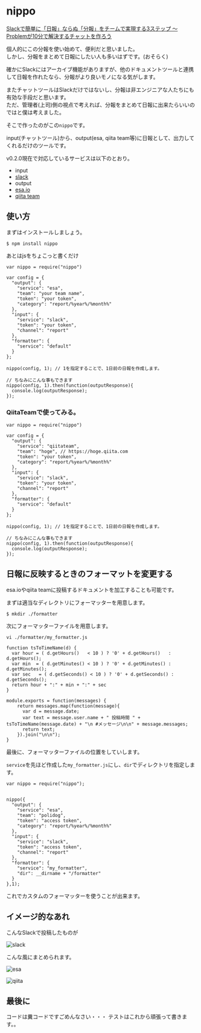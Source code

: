 nippo
===


[Slackで簡単に「日報」ならぬ「分報」をチームで実現する3ステップ 〜 Problemが10分で解決するチャットを作ろう](http://c16e.com/1511101558/)  

個人的にこの分報を使い始めて、便利だと思いました。  
しかし、分報をまとめて日報にしたい人も多いはずです。(おそらく)  

確かにSlackにはアーカイブ機能がありますが、他のドキュメントツールと連携して日報を作れたなら、分報がより良いモノになる気がします。  

またチャットツールはSlackだけではないし、分報は非エンジニアな人たちにも有効な手段だと思います。  
ただ、管理者(上司)側の視点で考えれば、分報をまとめて日報に出来たらいいのではと僕は考えました。  

そこで作ったのがこの`nippo`です。

input(チャットツール)から、output(esa, qiita team等)に日報として、出力してくれるだけのツールです。

v0.2.0現在で対応しているサービスは以下のとおり。

- input
 - [slack](https://slack.com/)
- output
 - [esa.io](https://esa.io/)
 - [qiita team](https://teams.qiita.com/)


## 使い方

まずはインストールしましょう。

```
$ npm install nippo
```

あとはjsをちょこっと書くだけ


```
var nippo = require("nippo")

var config = {
  "output": {
    "service": "esa",
    "team": "your team name",
    "token": "your token",
    "category": "report/%year%/%month%"
  },
  "input": {
    "service": "slack",
    "token": "your token",
    "channel": "report"
  },
  "formatter": {
    "service": "default"
  }
};

nippo(config, 1); // 1を指定することで、1日前の日報を作成します。

// ちなみにこんな事もできます
nippo(config, 1).then(function(outputResponse){
  console.log(outputResponse);
});

```

### QiitaTeamで使ってみる。

```
var nippo = require("nippo")

var config = {
  "output": {
    "service": "qiitateam",
    "team": "hoge", // https://hoge.qiita.com
    "token": "your token",
    "category": "report/%year%/%month%"
  },
  "input": {
    "service": "slack",
    "token": "your token",
    "channel": "report"
  },
  "formatter": {
    "service": "default"
  }
};

nippo(config, 1); // 1を指定することで、1日前の日報を作成します。

// ちなみにこんな事もできます
nippo(config, 1).then(function(outputResponse){
  console.log(outputResponse);
});

```

## 日報に反映するときのフォーマットを変更する

esa.ioやqiita teamに投稿するドキュメントを加工することも可能です。

まずは適当なディレクトリにフォーマッターを用意します。

```
$ mkdir ./formatter
```

次にフォーマッターファイルを用意します。

```
vi ./formatter/my_formatter.js

function tsToTimeName(d) {
  var hour = ( d.getHours()   < 10 ) ? '0' + d.getHours()   : d.getHours();
  var min  = ( d.getMinutes() < 10 ) ? '0' + d.getMinutes() : d.getMinutes();
  var sec   = ( d.getSeconds() < 10 ) ? '0' + d.getSeconds() : d.getSeconds();
  return hour + ":" + min + ":" + sec
}

module.exports = function(messages) {
    return messages.map(function(message){
      var d = message.date;
      var text = message.user.name + " 投稿時間 " + tsToTimeName(message.date) + "\n #メッセージ\n\n" + message.messages;
      return text;
    }).join("\n\n");
}
```

最後に、フォーマッターファイルの位置をしていします。

`service`を先ほど作成した`my_formatter.js`にし、`dir`でディレクトリを指定します。

```
var nippo = require("nippo");


nippo({
  "output": {
    "service": "esa",
    "team": "polidog",
    "token": "access token",
    "category": "report/%year%/%month%"
  },
  "input": {
    "service": "slack",
    "token": "access token",
    "channel": "report"
  },
  "formatter": {
    "service": "my_formatter",
    "dir": __dirname + "/formatter"
  }
},1);
```

これでカスタムのフォーマッターを使うことが出来ます。


## イメージ的なあれ

こんなSlackで投稿したものが

![slack](./screenshot/slack.png)

こんな風にまとめられます。

![esa](./screenshot/esa.png)

![qiita](./screenshot/qiita.png)




## 最後に

コードは糞コードですごめんなさい・・・
テストはこれから頑張って書きます。。
